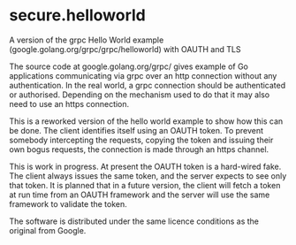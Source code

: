 # secure.helloworld
A version of the grpc Hello World example (google.golang.org/grpc/grpc/helloworld) with OAUTH and TLS

The source code at google.golang.org/grpc/ gives example of Go applications
communicating via grpc over an http connection without any authentication.
In the real world, a grpc connection should be authenticated or
authorised.  Depending on the mechanism used to do that it may also need
to use an https connection.

This is a reworked version of the hello world example to show how this can be
done.  The client identifies itself using an OAUTH token.  To prevent somebody
intercepting the requests, copying the token and issuing their own bogus
requests, the connection is made through an https channel.

This is work in progress.  At present the OAUTH token is a hard-wired fake.  The
client always issues the same token, and the server expects to see only that
token.  It is planned that in a future version, the client will fetch a token at
run time from an OAUTH framework and the server will use the same framework to
validate the token.

The software is distributed under the same licence conditions as the original from Google.
